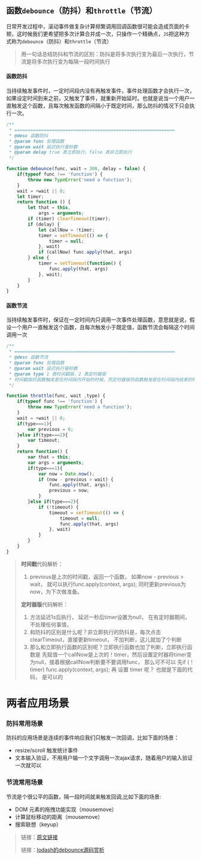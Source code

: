 ## 函数`debounce`（防抖）和`throttle`（节流）

日常开发过程中，滚动事件做复杂计算频繁调用回调函数很可能会造成页面的卡顿，这时候我们更希望把多次计算合并成一次，只操作一个精确点，`JS`把这种方式称为`debounce`（防抖）和`throttle`（节流）

> 用一句话总结防抖和节流的区别：防抖是将多次执行变为最后一次执行，节流是将多次执行变为每隔一段时间执行

#### 函数防抖

当持续触发事件时，一定时间段内没有再触发事件，事件处理函数才会执行一次，如果设定时间到来之前，又触发了事件，就重新开始延时。也就是说当一个用户一直触发这个函数，且每次触发函数的间隔小于既定时间，那么防抖的情况下只会执行一次。

```javascript
/**
 * ============================================================
 * @desc 函数防抖
 * @param func 处理函数
 * @param wait 延迟执行毫秒数
 * @param delay true 表立即执行，false 表非立即执行
 */

function debounce(func, wait = 300, delay = false) {
    if(typeof func !== 'function') {
        throw new TypeError('need a function');
    }
    wait = +wait || 0;
    let timer;
    return function () {
        let that = this,
        	args = arguments;
        if (timer) clearTimeout(timer);
        if (delay) {
            let callNow = !timer;
            timer = setTimeout(() => {
                timer = null;
            }, wait)
            if (callNow) func.apply(that, args)
        } else {
            timer = setTimeout(function() {
                func.apply(that, args)
            }, wait);
        }
    }
}
```



#### 函数节流

当持续触发事件时，保证在一定时间内只调用一次事件处理函数，意思就是说，假设一个用户一直触发这个函数，且每次触发小于既定值，函数节流会每隔这个时间调用一次

```javascript
/**
 * ============================================================
 * @desc 函数节流
 * @param func 处理函数
 * @param wait 延迟执行毫秒数
 * @param type 1 表时间戳版，2 表定时器版
 * 时间戳版的函数触发是在时间段内开始的时候，而定时器版的函数触发是在时间段内结束的时候。
 */

function throttle(func, wait ,type) {
    if(typeof func !== 'function') {
        throw new TypeError('need a function');
    }
    wait = +wait || 0;
    if(type===1){
        var previous = 0;
    }else if(type===2){
        var timeout;
    }
    return function() {
        var that = this;
        var args = arguments;
        if(type===1){
            var now = Date.now();
            if (now - previous > wait) {
                func.apply(that, args);
                previous = now;
            }
        }else if(type===2){
            if (!timeout) {
                timeout = setTimeout(() => {
                    timeout = null;
                    func.apply(that, args)
                }, wait)
            }
        }
    }
}
```

> **时间戳**代码解析：
>
> 1. previous是上次的时间戳，返回一个函数， 如果now - previous > wait， 就可以执行func.apply(context, args); 同时更新previous为now，为下次做准备。
>
> **定时器版**代码解析：
>
> 1. 方法延迟1s后执行， 延迟一秒后timer设置为null， 在有定时器期间， 不处理任何事情，
> 2. 和防抖的区别是什么呢？非立即执行的防抖是，每次点击clearTimeout，直接更新timeout， 不加判断，这儿就加了个判断
> 3. 那么和立即执行函数的区别呢？立即执行函数也加了判断，立即执行函数是 先赋值一个callNow是上次的！timer，然后设置定时器将timer变为null，接着根据callNow判断要不要调用func， 那么可不可以
>    先if (！timer) func.apply(context, args); 再 设置 timer 呢？ 也就是下面的代码， 是可以的



# 两者应用场景

### 防抖常用场景

防抖的应用场景是连续的事件响应我们只触发一次回调，比如下面的场景：

- resize/scroll 触发统计事件
- 文本输入验证，不用用户输一个文字调用一次ajax请求，随着用户的输入验证一次就可以

### 节流常用场景

节流是个很公平的函数，隔一段时间就来触发回调,比如下面的场景:

- DOM 元素的拖拽功能实现（mousemove）
- 计算鼠标移动的距离（mousemove）
- 搜索联想（keyup）





> 链接：[原文链接](https://blog.csdn.net/ichLiebDich/article/details/108356788)
> 
> 链接：[lodash的debounce源码赏析](https://segmentfault.com/a/1190000017227559)
